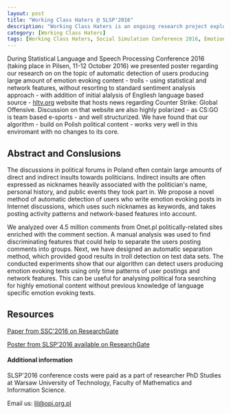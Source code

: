 ```yaml
---
layout: post
title: "Working Class Haters @ SLSP'2016"
description: "Working Class Haters is an ongoing research project exploring emotions in polarized discussions"
category: [Working Class Haters]
tags: [Working Class Haters, Social Simulation Conference 2016, Emotion Detection, Sentiment Analysis]
---
```


During Statistical Language and Speech Processing Conference 2016 (taking place in Pilsen, 11-12 October 2016) we presented poster regarding our research
on on the topic of automatic detection of users producing large amount of emotion evoking content - trolls - using statistical and network features, without resorting to standard sentiment analysis approach - with addition of initial alalysis of Engliesh language based source - [hltv.org](http://www.hltv.org) website that hosts news regarding Counter Strike: Global Offensive. Discussion on that website are also highly polarized - as CS:GO is team based e-sports - and well structurized. We have found that our algorithm - build on Polish political content - works very well in this enviromant with no changes to its core.

<!--more-->

## Abstract and Conslusions
The discussions in political forums in Poland often contain large amounts of direct and indirect insults towards politicians. Indirect insults are often expressed as nicknames heavily associated with the politician's name, personal history, and public events they took part in. We propose a novel method of automatic detection of users who write emotion evoking posts in Internet discussions, which uses such nicknames as keywords, and takes posting activity patterns and network-based features into account.

We analyzed over 4.5 million comments from Onet.pl politically-related sites enriched with the comment section.
A manual analysis was used to find discriminating features that could help to separate the users posting comments into groups. Next, we have designed an automatic separation method, which provided good results in troll detection  on test data sets. The conducted experiments show that our algorithm can detect users producing emotion evoking texts using only time patterns of user postings and network features. This can be useful for analysing political fora searching for highly emotional content without previous knowledge of language specific emotion evoking texts.

## Resources
[Paper from SSC'2016 on ResearchGate](https://www.researchgate.net/publication/311674886_Working_class_haters_Detecting_time_patterns_in_negative_speech_in_Polish_political_forums)

[Poster from SLSP'2016 available on ResearchGate](https://www.researchgate.net/publication/311675118_Detecting_Internet_trolls_in_Polish_political_fora_using_statistical_methods)

#### Additional information
SLSP'2016 conference costs were paid as a part of researcher PhD Studies at Warsaw University of Technology, Faculty of Mathematics and Information Science.

Email us: lil@opi.org.pl
